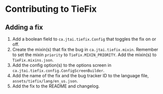 # Contributing to TieFix

## Adding a fix

1. Add a boolean field to `ca.jtai.tiefix.Config` that toggles the fix on or off.
2. Create the mixin(s) that fix the bug in `ca.jtai.tiefix.mixin`. Remember to set the mixin `priority` to `TieFix.MIXIN_PRIORITY`. Add the mixin(s) to `TieFix.mixins.json`.
3. Add the config option(s) to the options screen in `ca.jtai.tiefix.config.ConfigScreenBuilder`.
4. Add the name of the fix and the bug tracker ID to the language file, `assets/tiefix/lang/en_us.json`.
5. Add the fix to the README and changelog.
